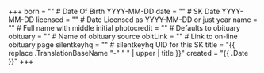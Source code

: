 +++
born = ""        # Date Of Birth YYYY-MM-DD
date = ""        # SK Date YYYY-MM-DD
licensed = ""    # Date Licensed as YYYY-MM-DD or just year
name = ""        # Full name with middle initial
photocredit = "" # Defaults to obituary
obituary = ""    # Name of obituary source
obitLink = ""    # Link to on-line obituary page
silentkeyhq = "" # silentkeyhq UID for this SK
title = "{{ replace .TranslationBaseName "-" " " | upper | title }}"
created = "{{ .Date }}"
+++

